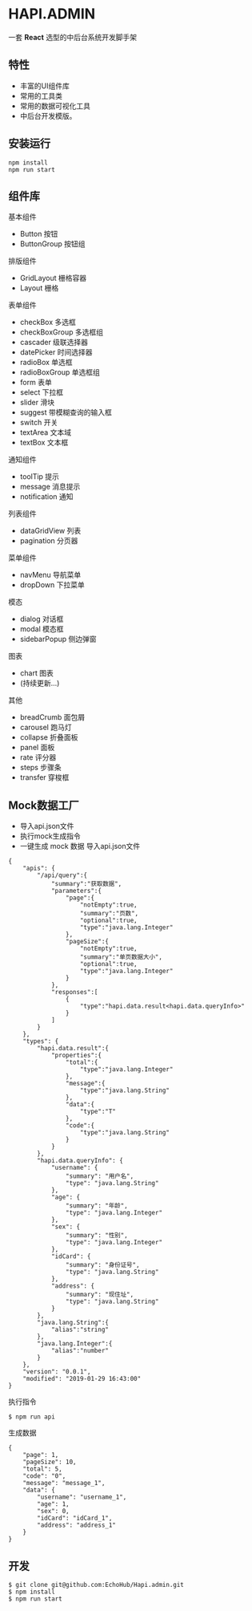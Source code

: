 # HAPI.ADMIN 
一套 **React** 选型的中后台系统开发脚手架
## 特性
- 丰富的UI组件库
- 常用的工具类
- 常用的数据可视化工具
- 中后台开发模版。
## 安装运行
```
npm install 
npm run start
```
## 组件库
基本组件
- Button 按钮
- ButtonGroup 按钮组

排版组件
- GridLayout 栅格容器
- Layout 栅格

表单组件
- checkBox 多选框 
- checkBoxGroup 多选框组 
- cascader 级联选择器
- datePicker 时间选择器
- radioBox 单选框 
- radioBoxGroup 单选框组
- form 表单
- select 下拉框
- slider 滑块
- suggest 带模糊查询的输入框
- switch 开关
- textArea 文本域 
- textBox 文本框 

通知组件
- toolTip 提示
- message 消息提示
- notification 通知

列表组件
- dataGridView 列表 
- pagination 分页器 

菜单组件
- navMenu 导航菜单
- dropDown 下拉菜单

模态
- dialog 对话框
- modal 模态框
- sidebarPopup 侧边弹窗

图表
- chart 图表
- (持续更新...)

其他
- breadCrumb 面包屑
- carousel 跑马灯
- collapse 折叠面板
- panel 面板
- rate 评分器
- steps 步骤条
- transfer 穿梭框

## Mock数据工厂

- 导入api.json文件
- 执行mock生成指令
- 一键生成 mock 数据
导入api.json文件
```
{
    "apis": {
        "/api/query":{
			"summary":"获取数据",
			"parameters":{
				"page":{
					"notEmpty":true,
					"summary":"页数",
					"optional":true,
					"type":"java.lang.Integer"
                },
                "pageSize":{
					"notEmpty":true,
					"summary":"单页数据大小",
					"optional":true,
					"type":"java.lang.Integer"
				}
			},
			"responses":[
				{
					"type":"hapi.data.result<hapi.data.queryInfo>"
				}
			]
        }
    },
    "types": {
        "hapi.data.result":{
			"properties":{
				"total":{
					"type":"java.lang.Integer"
				},
				"message":{
					"type":"java.lang.String"
				},
				"data":{
					"type":"T"
				},
				"code":{
					"type":"java.lang.String"
				}
			}
        },
        "hapi.data.queryInfo": {
			"username": {
				"summary": "用户名",
				"type": "java.lang.String"
			},
			"age": {
				"summary": "年龄",
				"type": "java.lang.Integer"
			},
			"sex": {
				"summary": "性别",
				"type": "java.lang.Integer"
			},
			"idCard": {
				"summary": "身份证号",
				"type": "java.lang.String"
			},
			"address": {
				"summary": "现住址",
				"type": "java.lang.String"
			}
        },
        "java.lang.String":{
			"alias":"string"
        },
        "java.lang.Integer":{
			"alias":"number"
		}
    },
    "version": "0.0.1",
    "modified": "2019-01-29 16:43:00"
}
```
执行指令
```
$ npm run api
```
生成数据
```
{
    "page": 1,
    "pageSize": 10,
    "total": 5,
    "code": "0",
    "message": "message_1",
    "data": {
        "username": "username_1",
        "age": 1,
        "sex": 0,
        "idCard": "idCard_1",
        "address": "address_1"
    }
}
```
## 开发
```
$ git clone git@github.com:EchoHub/Hapi.admin.git
$ npm install
$ npm run start
```


